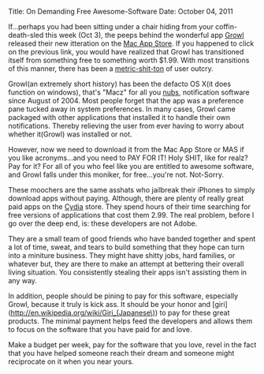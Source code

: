 Title: On Demanding Free Awesome-Software
Date: October 04, 2011

If...perhaps you had been sitting under a chair hiding from your
coffin-death-sled this week (Oct 3), the peeps behind the wonderful app
[Growl](http://growl.info/) released their new itteration on the [Mac App
Store](http://itunes.apple.com/us/app/growl/id467939042?mt=12). If you happened
to click on the previous link, you would have realized that Growl has
transitioned itself from something free to something worth $1.99. With most
transitions of this manner, there has been a
[metric-shit-ton](http://youtu.be/-JFfN5pKzFU) of user outcry.

Growl(an extremely short history) has been the defacto OS X(it does function on
windows), that's "Macz" for all you [nubs](http://youtu.be/migIVbzPW5U),
notification software since August of 2004. Most people forget that the app was
a preference pane tucked away in system preferences. In many cases, Growl came
packaged with other applications that installed it to handle their own
notifications. Thereby relieving the user from ever having to worry about
whether it(Growl) was installed or not.

However, now we need to download it from the Mac App Store or MAS if you like
acronyms...and you need to PAY FOR IT! Holy SHIT, like for realz? Pay for it?
For all of you who feel like you are entitled to awesome software, and Growl
falls under this moniker, for free...you're not. Not-Sorry.

These moochers are the same asshats who jailbreak their iPhones to simply
download apps without paying. Although, there are plenty of really great paid
apps on the [Cydia](http://youtu.be/migIVbzPW5U) store. They spend hours of
their time searching for free versions of applications that cost them 2.99. The
real problem, before I go over the deep end, is: these developers are not
Adobe.

They are a small team of good friends who have banded together and spent a lot
of time, sweat, and tears to build something that they hope can turn into a
miniture business. They might have shitty jobs, hard families, or whatever but,
they are there to make an attempt at bettering their overall living situation.
You consistently stealing their apps isn't assisting them in any way.

In addition, people should be pining to pay for this software, especially
Growl, because it truly is kick ass. It should be your honor and
[giri](http://en.wikipedia.org/wiki/Giri_(Japanese\)) to pay for these great
products. The minimal payment helps feed the developers and allows them to
focus on the software that you have paid for and love.

Make a budget per week, pay for the software that you love, revel in the fact
that you have helped someone reach their dream and someone might reciprocate on
it when you near yours.
